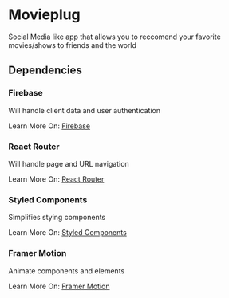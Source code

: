 # Movieplug

Social Media like app that allows you to reccomend your favorite movies/shows to friends and the world

## Dependencies

### Firebase

Will handle client data and user authentication

Learn More On: 
[Firebase](https://firebase.google.com/docs)

### React Router

Will handle page and URL navigation

Learn More On:
[React Router](https://reactrouter.com/web/guides/quick-start)

### Styled Components

Simplifies stying components

Learn More On:
[Styled Components](https://styled-components.com/)

### Framer Motion

Animate components and elements

Learn More On:
[Framer Motion](https://www.framer.com/motion/)


